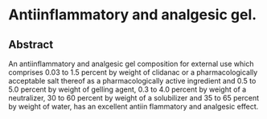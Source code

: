 # Antiinflammatory and analgesic gel.

## Abstract
An antiinflammatory and analgesic gel composition for external use which comprises 0.03 to 1.5 percent by weight of clidanac or a pharmacologically acceptable salt thereof as a pharmacologically active ingredient and 0.5 to 5.0 percent by weight of gelling agent, 0.3 to 4.0 percent by weight of a neutralizer, 30 to 60 percent by weight of a solubilizer and 35 to 65 percent by weight of water, has an excellent antiin flammatory and analgesic effect.
